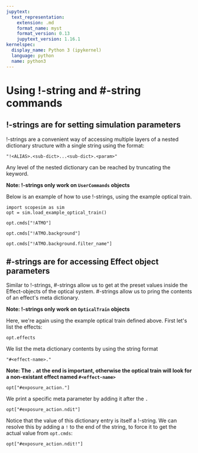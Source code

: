 ```yaml
---
jupytext:
  text_representation:
    extension: .md
    format_name: myst
    format_version: 0.13
    jupytext_version: 1.16.1
kernelspec:
  display_name: Python 3 (ipykernel)
  language: python
  name: python3
---
```


# Using !-string and #-string commands

## !-strings are for setting simulation parameters

!-strings are a convenient way of accessing multiple layers of a nested dictionary structure with a single string using the format:

    "!<ALIAS>.<sub-dict>...<sub-dict>.<param>"

Any level of the nested dictionary can be reached by truncating the keyword.

**Note: !-strings only work on `UserCommands` objects**

Below is an example of how to use !-strings, using the example optical train.

```{code-cell} ipython3
import scopesim as sim
opt = sim.load_example_optical_train()
```

```{code-cell} ipython3
opt.cmds["!ATMO"]
```

```{code-cell} ipython3
opt.cmds["!ATMO.background"]
```

```{code-cell} ipython3
opt.cmds["!ATMO.background.filter_name"]
```

## #-strings are for accessing Effect object parameters

Similar to !-strings, #-strings allow us to get at the preset values inside the Effect-objects of the optical system. #-strings allow us to pring the contents of an effect's meta dictionary.

**Note: !-strings only work on `OpticalTrain` objects**

Here, we're again using the example optical train defined above. First let's list the effects:

```{code-cell} ipython3
opt.effects
```

We list the meta dictionary contents by using the string format

    "#<effect-name>."

**Note: The `.` at the end is important, otherwise the optical train will look for a non-existant effect named `#<effect-name>`**

```{code-cell} ipython3
opt["#exposure_action."]
```

We print a specific meta parameter by adding it after the `.`

```{code-cell} ipython3
opt["#exposure_action.ndit"]
```

Notice that the value of this dictionary entry is itself a !-string. We can resolve this by adding a `!` to the end of the string, to force it to get the actual value from `opt.cmds`:

```{code-cell} ipython3
opt["#exposure_action.ndit!"]
```
